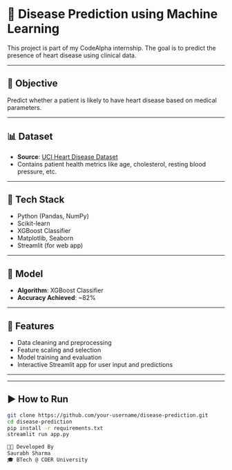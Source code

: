 # 🧠 Disease Prediction using Machine Learning

This project is part of my CodeAlpha internship. The goal is to predict the presence of heart disease using clinical data.

---

## 📌 Objective
Predict whether a patient is likely to have heart disease based on medical parameters.

---

## 📊 Dataset
- **Source**: [UCI Heart Disease Dataset](https://archive.ics.uci.edu/dataset/45/heart+disease)
- Contains patient health metrics like age, cholesterol, resting blood pressure, etc.

---

## 🧰 Tech Stack
- Python (Pandas, NumPy)
- Scikit-learn
- XGBoost Classifier
- Matplotlib, Seaborn
- Streamlit (for web app)

---

## 🧠 Model
- **Algorithm**: XGBoost Classifier
- **Accuracy Achieved**: ~82%

---

## 🚀 Features
- Data cleaning and preprocessing
- Feature scaling and selection
- Model training and evaluation
- Interactive Streamlit app for user input and predictions

---


---

## ▶️ How to Run

```bash
git clone https://github.com/your-username/disease-prediction.git
cd disease-prediction
pip install -r requirements.txt
streamlit run app.py

👨‍💻 Developed By
Saurabh Sharma
🎓 BTech @ COER University



